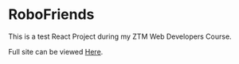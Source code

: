 # RoboFriends

This is a test React Project during my ZTM Web Developers Course.

Full site can be viewed [Here](https://darmcwil.github.io/robofriends).
